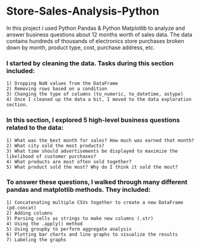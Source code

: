 # Store-Sales-Analysis-Python
In this project i used Python Pandas &amp; Python Matplotlib to analyze and answer business questions about 12 months worth of sales data. The data contains hundreds of thousands of electronics store purchases broken down by month, product type, cost, purchase address, etc.

### I started by cleaning the data. Tasks during this section included:

    1) Dropping NaN values from the DataFrame
    2) Removing rows based on a condition
    3) Changing the type of columns (to_numeric, to_datetime, astype)
    4) Once I cleaned up the data a bit, I moved to the data exploration section. 

### In this section, I explored 5 high-level business questions related to the data:

    1) What was the best month for sales? How much was earned that month?
    2) What city sold the most products?
    3) What time should advertisements be displayed to maximize the likelihood of customer purchases?
    4) What products are most often sold together?
    5) What product sold the most? Why do I think it sold the most?

### To answer these questions, I walked through many different pandas and matplotlib methods. They included:
    1) Concatenating multiple CSVs together to create a new DataFrame (pd.concat)
    2) Adding columns
    3) Parsing cells as strings to make new columns (.str)
    4) Using the .apply() method
    5) Using groupby to perform aggregate analysis
    6) Plotting bar charts and line graphs to visualize the results
    7) Labeling the graphs

